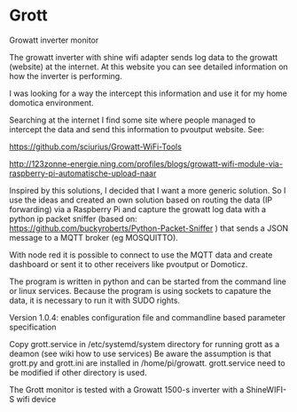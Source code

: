 # Grott
Growatt inverter monitor

The growatt inverter with shine wifi adapter sends log data to the growatt (website) at the internet. At this website you can see detailed information on how the inverter is performing. 

I was looking for a way the intercept this information and use it for my home domotica environment. 

Searching at the internet I find some site where people managed to intercept the data and send this information to pvoutput website. 
See: 

https://github.com/sciurius/Growatt-WiFi-Tools 

http://123zonne-energie.ning.com/profiles/blogs/growatt-wifi-module-via-raspberry-pi-automatische-upload-naar

Inspired by this solutions, I decided that I want a more generic solution. So I use the ideas and created an own solution based on routing the data (IP forwarding) via a Raspberry Pi and capture the growatt log data with a python ip packet sniffer (based on: https://github.com/buckyroberts/Python-Packet-Sniffer ) that sends a JSON message to a MQTT broker (eg MOSQUITTO). 

With node red it is possible to connect to use the MQTT data and create dashboard or sent it to other receivers like pvoutput or Domoticz. 

The program is written in python and can be started from the command line or linux services. Because the program is using sockets to capature the data, it is necessary to run it with SUDO rights. 

Version 1.0.4: enables configuration file and commandline based parameter specification

Copy grott.service in /etc/systemd/system directory for running grott as a deamon (see wiki how to use services)
Be aware the assumption is that grott.py and grott.ini are installed in /home/pi/growatt. grott.service need to be modified if other directory is used. 

The Grott monitor is tested with a Growatt 1500-s inverter with a ShineWIFI-S wifi device
